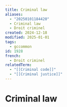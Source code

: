 ```yaml
---
title: Criminal law
aliases:
  - "20250101184420"
  - Criminal law
  - Droit criminel
created: 2024-12-18
modified: 2025-01-01
tags:
  - gccommon
id: 1928
french:
  - Droit criminel
relatedTerm:
  - "[[Criminal code]]"
  - "[[Criminal justice]]"
---
```

# Criminal law
